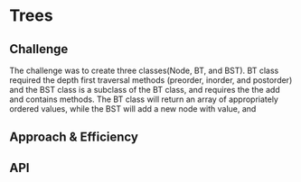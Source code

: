 # Trees
<!-- Short summary or background information -->

## Challenge
The challenge was to create three classes(Node, BT, and BST). BT class required the depth first traversal methods (preorder, inorder, and postorder) and the BST class is a subclass of the BT class, and requires the the add and contains methods. The BT class will return an array of appropriately ordered values, while the BST will add a new node with value, and

## Approach & Efficiency
<!-- What approach did you take? Why? What is the Big O space/time for this approach? -->

## API
<!-- Description of each method publicly available in each of your trees -->
